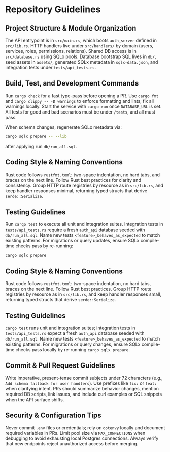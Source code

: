 # Repository Guidelines

## Project Structure & Module Organization
The API entrypoint is in `src/main.rs`, which boots `auth_server` defined in `src/lib.rs`.
HTTP handlers live under `src/handlers/` by domain (users, services, roles, permissions, relations).
Shared DB access is in `src/database.rs` using SQLx pools.
Database bootstrap SQL lives in `db/`, seed assets in `assets/`, generated SQLx metadata in `sqlx-data.json`, and integration tests under `tests/api_tests.rs`.

## Build, Test, and Development Commands
Run `cargo check` for a fast type-pass before opening a PR.
Use `cargo fmt` and `cargo clippy -- -D warnings` to enforce formatting and lints; fix all warnings locally.
Start the service with `cargo run` once `DATABASE_URL` is set.
All tests for good and bad scenarios must be under `/tests`, and all must pass.

When schema changes, regenerate SQLx metadata via:
```bash
cargo sqlx prepare -- --lib
```
after applying run `db/run_all.sql`.

## Coding Style & Naming Conventions
Rust code follows `rustfmt.toml`: two-space indentation, no hard tabs, and braces on the next line.
Follow Rust best practices for clarity and consistency.
Group HTTP route registries by resource as in `src/lib.rs`, and keep handler responses minimal, returning typed structs that derive `serde::Serialize`.

## Testing Guidelines
Run `cargo test` to execute all unit and integration suites.
Integration tests in `tests/api_tests.rs` require a fresh `auth_api` database seeded with `db/run_all.sql`.
Name new tests `<feature>_behaves_as_expected` to match existing patterns.
For migrations or query updates, ensure SQLx compile-time checks pass by re-running:
```bash
cargo sqlx prepare
```

## Coding Style & Naming Conventions
Rust code follows `rustfmt.toml`: two-space indentation, no hard tabs, braces on the next line.
Follow Rust best practices.
Group HTTP route registries by resource as in `src/lib.rs`, and keep handler responses small, returning typed structs that derive `serde::Serialize`.

## Testing Guidelines
`cargo test` runs unit and integration suites; integration tests in `tests/api_tests.rs` expect a fresh `auth_api` database seeded with `db/run_all.sql`.
Name new tests `<feature>_behaves_as_expected` to match existing patterns.
For migrations or query changes, ensure SQLx compile-time checks pass locally by re-running `cargo sqlx prepare`.

## Commit & Pull Request Guidelines
Write imperative, present-tense commit subjects under 72 characters (e.g., `Add schema fallback for user handlers`).
Use prefixes like `fix:` or `feat:` when clarifying intent.
PRs should summarize behavior changes, mention required DB scripts, link issues, and include curl examples or SQL snippets when the API surface shifts.

## Security & Configuration Tips
Never commit `.env` files or credentials; rely on `dotenvy` locally and document required variables in PRs.
Limit pool size via `MAX_CONNECTIONS` when debugging to avoid exhausting local Postgres connections.
Always verify that new endpoints reject unauthorized access before merging.
